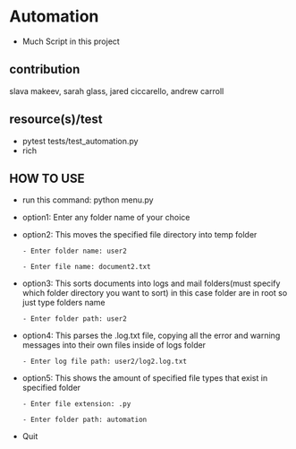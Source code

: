 # Automation

- Much Script in this project

## contribution

slava makeev, sarah glass, jared ciccarello, andrew carroll

## resource(s)/test

- pytest tests/test_automation.py
- rich

## HOW TO USE

- run this command: python menu.py

- option1: Enter any folder name of your choice

- option2: This moves the specified file directory into temp folder

      - Enter folder name: user2

      - Enter file name: document2.txt

- option3: This sorts documents into logs and mail folders(must specify which folder directory you want to sort) in this case folder are in root so just type folders name

      - Enter folder path: user2

- option4: This parses the .log.txt file, copying all the error and warning messages into their own files inside of logs folder

      - Enter log file path: user2/log2.log.txt

- option5: This shows the amount of specified file types that exist in specified folder

      - Enter file extension: .py

      - Enter folder path: automation

- Quit
